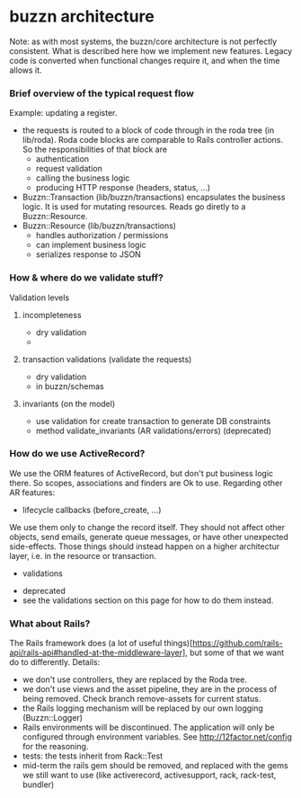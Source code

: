 # buzzn architecture

Note: as with most systems, the buzzn/core architecture is not perfectly consistent. 
What is described here how we implement new features. Legacy code is converted when functional changes require it, and when the time allows it.

### Brief overview of the typical request flow

Example: updating a register.

- the requests is routed to a block of code through in the roda tree (in lib/roda). Roda code blocks are comparable to Rails controller actions. So the responsibilities of that block are
    - authentication
    - request validation
    - calling the business logic
    - producing HTTP response (headers, status, ...)
- Buzzn::Transaction (lib/buzzn/transactions) encapsulates the business logic. It is used for mutating resources. Reads go diretly to a Buzzn::Resource.
- Buzzn::Resource (lib/buzzn/transactions)
    - handles authorization / permissions
    - can implement business logic
    - serializes response to JSON

### How & where do we validate stuff?

Validation levels

1. incompleteness 
    - dry validation
    - 

2. transaction validations (validate the requests)
    - dry validation
    - in buzzn/schemas

3. invariants (on the model)
    - use validation for create transaction to generate DB constraints
    - method validate_invariants (AR validations/errors) (deprecated)

### How do we use ActiveRecord?

We use the ORM features of ActiveRecord, but don't put business logic there. So scopes, associations and finders are Ok to use. Regarding other AR features:

* lifecycle callbacks (before_create, ...) 

We use them only to change the record itself. They should not affect other objects, send emails, generate queue messages, or have other unexpected side-effects. Those things should instead happen on a higher architectur layer, i.e. in the resource or transaction.

* validations

- deprecated
- see the validations section on this page for how to do them instead.

### What about Rails?

The Rails framework does (a lot of useful things)[https://github.com/rails-api/rails-api#handled-at-the-middleware-layer], but some of that we want do to differently. Details:

- we don't use controllers, they are replaced by the Roda tree.
- we don't use views and the asset pipeline, they are in the process of being removed. Check branch remove-assets for current status.
- the Rails logging mechanism will be replaced by our own logging (Buzzn::Logger)
- Rails environments will be discontinued. The application will only be configured through environment variables. See http://12factor.net/config for the reasoning.
- tests: the tests inherit from Rack::Test
- mid-term the rails gem should be removed, and replaced with the gems we still want to use (like activerecord, activesupport, rack, rack-test, bundler)